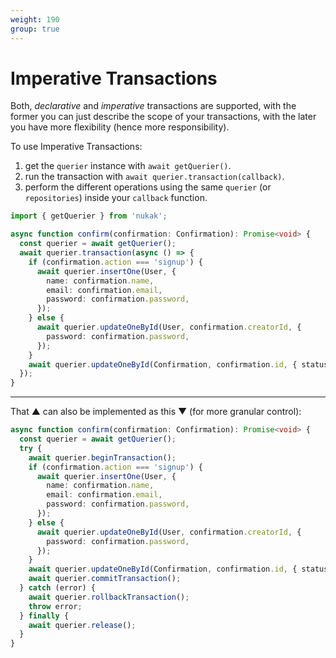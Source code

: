 ```yaml
---
weight: 190
group: true
---
```


# Imperative Transactions

Both, _declarative_ and _imperative_ transactions are supported, with the former you can just describe the scope of your transactions, with the later you have more flexibility (hence more responsibility).

To use Imperative Transactions:

1. get the `querier` instance with `await getQuerier()`.
2. run the transaction with `await querier.transaction(callback)`.
3. perform the different operations using the same `querier` (or `repositories`) inside your `callback` function.

```ts
import { getQuerier } from 'nukak';

async function confirm(confirmation: Confirmation): Promise<void> {
  const querier = await getQuerier();
  await querier.transaction(async () => {
    if (confirmation.action === 'signup') {
      await querier.insertOne(User, {
        name: confirmation.name,
        email: confirmation.email,
        password: confirmation.password,
      });
    } else {
      await querier.updateOneById(User, confirmation.creatorId, {
        password: confirmation.password,
      });
    }
    await querier.updateOneById(Confirmation, confirmation.id, { status: 1 });
  });
}
```

---

That &#9650; can also be implemented as this &#9660; (for more granular control):

```ts
async function confirm(confirmation: Confirmation): Promise<void> {
  const querier = await getQuerier();
  try {
    await querier.beginTransaction();
    if (confirmation.action === 'signup') {
      await querier.insertOne(User, {
        name: confirmation.name,
        email: confirmation.email,
        password: confirmation.password,
      });
    } else {
      await querier.updateOneById(User, confirmation.creatorId, {
        password: confirmation.password,
      });
    }
    await querier.updateOneById(Confirmation, confirmation.id, { status: 1 });
    await querier.commitTransaction();
  } catch (error) {
    await querier.rollbackTransaction();
    throw error;
  } finally {
    await querier.release();
  }
}
```

```

```

